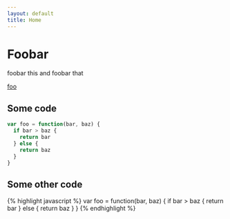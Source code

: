 ```yaml
---
layout: default
title: Home
---
```


# Foobar

foobar this and foobar that

[foo](http://foo)

## Some code

```javascript
var foo = function(bar, baz) {
  if bar > baz {
    return bar
  } else {
    return baz
  }
}
```

## Some other code

{% highlight javascript %}
var foo = function(bar, baz) {
  if bar > baz {
    return bar
  } else {
    return baz
  }
}
{% endhighlight %}

